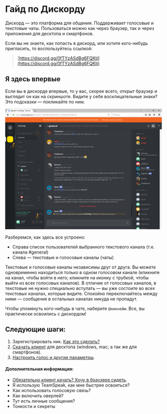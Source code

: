 # Гайд по Дискорду

Дискорд — это платформа для общения. Поддерживает голосовые и текстовые чаты. Пользоваться можно как через браузер, так и через приложения для десктопа и смартфонов.

Если вы не знаете, как попасть в дискорд, или хотите кого-нибудь пригласить, то воспользуйтесь ссылкой:

> [https://discord.gg/0fTYzASdBg6FQKti](https://discord.gg/0fTYzASdBg6FQKti)

## Я здесь впервые

Если вы в дискорде впервые, то у вас, скорее всего, открыт браузер и выглядит он как на скриншоте. Видите у себя восклицательные знаки? Это подсказки — покликайте по ним. 

![](img/window.png)

Разберемся, как здесь все устроено:

* Справа список пользователей выбранного текстового канала (т.е. канала #general)
* Слева — текстовые и голосовые каналы (чаты)

Текстовые и голосовые каналы независимы друг от друга. Вы можете одновременно находиться только в одном голосовом канале (кликните на канал, чтобы войти в него; кликните на иконку с трубкой, чтобы выйти из всех голосовых каналов). В отличие от голосовых каналов, в текстовые не нужно специально вступать — вы уже состоите во всех текстовых каналах, которые видите. Спокойно переключайтесь между ними — сообщения в остальных каналах никуда не пропадут.

Чтобы упомянуть кого-нибудь в чате, наберите `@никнейм`. Все, вы практически освоились с дискордом!

## Следующие шаги:

1. Зарегистрировать ник. [Как это сделать?](registratsiya_nika.md)
2. <a href="https://discordapp.com/download" target="_blank">Скачать клиент</a> для десктопа (windows, mac; а так же для смартфонов).
3. [Настроить голос и другие параметры](main/settings.md). 

#### Дополнительная информация:

* [Обязательно клиент качать? Хочу в браузере сидеть](browser.md).
* Я использую TeamSpeak, как мне быстрее освоиться?
* Как использовать голосовую связь?
* Как включить оверлей?
* Тут есть личные сообщения?
* Тонкости и секреты
